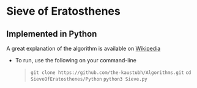 # Sieve of Eratosthenes
## Implemented in Python

A great explanation of the algorithm is
available on [Wikipedia](https://en.wikipedia.org/wiki/Sieve_of_Eratosthenes "Sieve Of Eratosthenes")

- To run, use the following on your command-line
  > `git clone https://github.com/the-kaustubh/Algorithms.git`
  > `cd SieveOfEratosthenes/Python`
  > `python3 Sieve.py`
